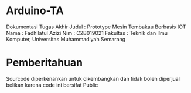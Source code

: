 # Arduino-TA
Dokumentasi Tugas Akhir
Judul : Prototype Mesin Tembakau Berbasis IOT
Nama : Fadhilatul Azizi
Nim : C2B019021
Fakultas : Teknik dan Ilmu Komputer, Universitas Muhammadiyah Semarang

# Pemberitahuan 
Sourcode diperkenankan untuk dikembangkan dan tidak boleh diperjual belikan karena code ini bersifat Public
